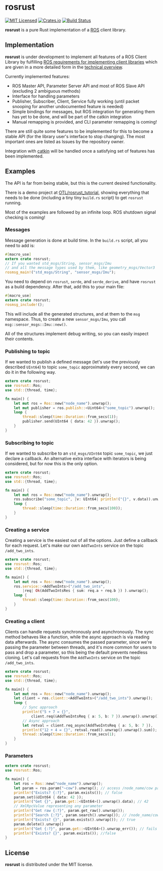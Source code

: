 # rosrust

[![MIT Licensed](https://img.shields.io/crates/l/rosrust.svg?maxAge=3600)](./LICENSE)
[![Crates.io](https://img.shields.io/crates/v/rosrust.svg?maxAge=3600)](https://crates.io/crates/rosrust)
[![Build Status](https://travis-ci.org/adnanademovic/rosrust.svg?branch=master)](https://travis-ci.org/adnanademovic/rosrust)

**rosrust** is a pure Rust implementation of a [ROS](http://www.ros.org/) client library.

## Implementation

**rosrust** is under development to implement all features of a ROS Client Library by fulfilling [ROS requirements for implementing client libraries](http://wiki.ros.org/Implementing%20Client%20Libraries) which are given in a more detailed form in the [technical overview](http://wiki.ros.org/ROS/Technical%20Overview).

Currently implemented features:
* ROS Master API, Parameter Server API and most of ROS Slave API (excluding 2 ambiguous methods)
* Interface for handling parameters
* Publisher, Subscriber, Client, Service fully working (until packet snooping for another undocumented feature is needed)
* Simple bindings for messages, but ROS integration for generating them has yet to be done, and will be part of the catkin integration
* Manual remapping is provided, and CLI parameter remapping is coming!

There are still quite some features to be implemented for this to become a stable API (for the library user's interface to stop changing). The most important ones are listed as Issues by the repository owner.

Integration with [catkin](http://www.ros.org/wiki/catkin) will be handled once a satisfying set of features has been implemented.

## Examples

The API is far from being stable, but this is the current desired functionality.

There is a demo project at [OTL/rosrust_tutorial](https://github.com/OTL/rosrust_tutorial), showing everything that needs to be done (including a tiny tiny `build.rs` script) to get `rosrust` running.

Most of the examples are followed by an infinite loop. ROS shutdown signal checking is coming!

### Messages

Message generation is done at build time. In the `build.rs` script, all you need to add is:

```rust
#[macro_use]
extern crate rosrust;
// If you wanted std_msgs/String, sensor_msgs/Imu
// and all the message types used by them, like geometry_msgs/Vector3
rosmsg_main!("std_msgs/String", "sensor_msgs/Imu");
```

You need to depend on `rosrust`, `serde`, and `serde_derive`, and have `rosrust` as a build dependency. After that, add this to your main file:

```rust
#[macro_use]
extern crate rosrust;
rosmsg_include!();
```

This will include all the generated structures, and at them to the `msg` namespace. Thus, to create a new `sensor_msgs/Imu`, you call `msg::sensor_msgs::Imu::new()`.

All of the structures implement debug writing, so you can easily inspect their contents.

### Publishing to topic

If we wanted to publish a defined message (let's use the previously described `UInt64`) to topic `some_topic` approximately every second, we can do it in the following way.

```rust
extern crate rosrust;
use rosrust::Ros;
use std::{thread, time};

fn main() {
    let mut ros = Ros::new("node_name").unwrap();
    let mut publisher = ros.publish::<Uint64>("some_topic").unwrap();
    loop {
        thread::sleep(time::Duration::from_secs(1));
        publisher.send(UInt64 { data: 42 }).unwrap();
    }
}
```

### Subscribing to topic

If we wanted to subscribe to an `std_msgs/UInt64` topic `some_topic`, we just declare a callback. An alternative extra interface with iterators is being considered, but for now this is the only option.

```rust
extern crate rosrust;
use rosrust::Ros;
use std::{thread, time};

fn main() {
    let mut ros = Ros::new("node_name").unwrap();
    ros.subscribe("some_topic", |v: UInt64| println!("{}", v.data)).unwrap();
    loop {
        thread::sleep(time::Duration::from_secs(100));
    }
}
```

### Creating a service

Creating a service is the easiest out of all the options. Just define a callback for each request. Let's make our own `AddTwoInts` service on the topic `/add_two_ints`.

```rust
extern crate rosrust;
use rosrust::Ros;
use std::{thread, time};

fn main() {
    let mut ros = Ros::new("node_name").unwrap();
    ros.service::<AddTwoInts>("/add_two_ints",
        |req| Ok(AddTwoIntsRes { sum: req.a + req.b }) ).unwrap();
    loop {
        thread::sleep(time::Duration::from_secs(100);
    }
}
```

### Creating a client

Clients can handle requests synchronously and asynchronously. The sync method behaves like a function, while the async approach is via reading data afterwards. The async consumes the passed parameter, since we're passing the parameter between threads, and it's more common for users to pass and drop a parameter, so this being the default prevents needless cloning. Let's call requests from the `AddTwoInts` service on the topic `/add_two_ints`.

```rust
extern crate rosrust;
use rosrust::Ros;
use std::{thread, time};

fn main() {
    let mut ros = Ros::new("node_name").unwrap();
    let client = ros.client::<AddTwoInts>("/add_two_ints").unwrap();
    loop {
        // Sync approach
        println!("5 + 7 = {}",
            client.req(&AddTwoIntsReq { a: 5, b: 7 }).unwrap().unwrap().sum);
        // Async approach
        let retval = client.req_async(AddTwoIntsReq { a: 5, b: 7 }),
        println!("12 + 4 = {}", retval.read().unwrap().unwrap().sum));
        thread::sleep(time::Duration::from_secs(1);
    }
}
```

### Parameters

```rust
extern crate rosrust;
use rosrust::Ros;

fn main() {
    let ros = Ros::new("node_name").unwrap();
    let param = ros.param("~cow").unwrap(); // access /node_name/cow parameter
    println!("Exists? {:?}", param.exists()); // false
    param.set(&UInt64 { data: 42 });
    println!("Get {}", param.get::<UInt64>().unwrap().data); // 42
    // XmlRpcValue representing any parameter
    println!("Get raw {:?}", param.get_raw().unwrap());
    println!("Search {:?}", param.search().unwrap()); // /node_name/cow
    println!("Exists? {}", param.exists().unwrap()); // true
    param.delete().unwrap()
    println!("Get {:?}", param.get::<UInt64>().unwrap_err()); // fails to find
    println!("Exists? {}", param.exists()); //false
}
```

## License

**rosrust** is distributed under the MIT license.
